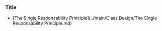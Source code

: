 ### Title
* [The Single Responsability Principle](../main/Class Design/The Single Responsability Principle.md)
